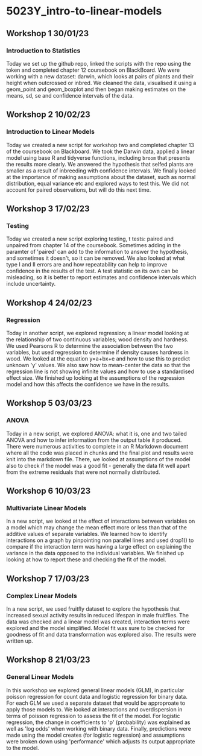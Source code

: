 # 5023Y_intro-to-linear-models

## Workshop 1 30/01/23
### Introduction to Statistics
Today we set up the github repo, linked the scripts with the repo using the token and completed chapter 12 coursebook on BlackBoard. We were working with a new dataset: darwin, which looks at pairs of plants and their height when outcrossed or inbred. We cleaned the data, visualised it using a geom_point and geom_boxplot and then began making estimates on the means, sd, se and confidence intervals of the data.

## Workshop 2 10/02/23
### Introduction to Linear Models
Today we created a new script for workshop two and completed chapter 13 of the coursebook on Blackboard. We took the Darwin data, applied a linear model using base R and tidyverse functions, including `broom` that presents the results more clearly. We answered the hypothesis that selfed plants are smaller as a result of inbreeding with confidence intervals. We finally looked at the importance of making assumptions about the dataset, such as normal distribution, equal variance etc and explored ways to test this. We did not account for paired observations, but will do this next time.

## Workshop 3 17/02/23
### Testing
Today we created a new script exploring testing, t tests: paired and unpaired from chapter 14 of the coursebook. Sometimes adding in the paramter of 'paired' can add to the information to answer the hypothesis, and sometimes it doesn't, so it can be removed. We also looked at what type I and II errors are and how repeatability can help to improve confidence in the results of the test. A test statistic on its own can be misleading, so it is better to report estimates and confidence intervals which include uncertainty. 

## Workshop 4 24/02/23
### Regression
Today in another script, we explored regression; a linear model looking at the relationship of two continuous variables; wood density and hardness. We used Pearsons R to determine the association between the two variables, but used regression to determine if density causes hardness in wood. We looked at the equation y=a+bx+e and how to use this to predict unknown 'y' values. We also saw how to mean-center the data so that the regression line is not showing infinite values and how to use a standardised effect size. We finished up looking at the assumptions of the regression model and how this affects the confidence we have in the results.

## Workshop 5 03/03/23
### ANOVA
Today in a new script, we explored ANOVA: what it is, one and two tailed ANOVA and how to infer information from the output table it produced. There were numerous activities to complete in an R Markdown document where all the code was placed in chunks and the final plot and results were knit into the markdown file. There, we looked at assumptions of the model also to check if the model was a good fit - generally the data fit well apart from the extreme residuals that were not normally distributed.

## Workshop 6 10/03/23
### Multivariate Linear Models
In a new script, we looked at the effect of interactions between variables on a model which may change the mean effect more or less than that of the additive values of separate variables. We learned how to identify interactions on a graph by pinpointing non parallel lines and used drop1() to compare if the interaction term was having a large effect on explaining the variance in the data opposed to the individual variables. We finished up looking at how to report these and checking the fit of the model.

## Workshop 7 17/03/23
### Complex Linear Models
In a new script, we used fruitfly dataset to explore the hypothesis that increased sexual activity results in reduced lifespan in male fruitflies. The data was checked and a linear model was created, interaction terms were explored and the model simplified. Model fit was sure to be checked for goodness of fit and data transformation was explored also. The results were written up.

## Workshop 8 21/03/23
### General Linear Models
In this workshop we explored general linear models (GLM), in particular poisson regression for count data and logistic regression for binary data. For each GLM we used a separate dataset that would be approproate to apply those models to. We looked at interactions and overdispersion in terms of poisson regression to assess the fit of the model. For logistic regression, the change in coefficients to 'p' (probability) was explained as well as 'log odds' when working with binary data. Finally, predictions were made using the model creates (for logistic regression) and assumptions were broken down using 'performance' which adjusts its output appropriate to the model.
